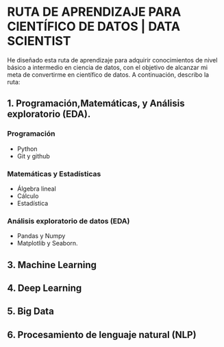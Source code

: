 # RUTA DE APRENDIZAJE PARA CIENTÍFICO DE DATOS | DATA SCIENTIST

He diseñado esta ruta de aprendizaje para adquirir conocimientos de nivel básico a intermedio en ciencia de datos, con el objetivo de alcanzar mi meta de convertirme en científico de datos. A continuación, describo la ruta:

## 1. Programación,Matemáticas, y Análisis exploratorio (EDA).

### Programación

- Python
- Git y github

### Matemáticas y Estadísticas

- Álgebra lineal
- Cálculo
- Estadística

### Análisis exploratorio de datos (EDA)

- Pandas y Numpy
- Matplotlib y Seaborn.

## 3. Machine Learning

## 4. Deep Learning

## 5. Big Data

## 6. Procesamiento de lenguaje natural (NLP)
